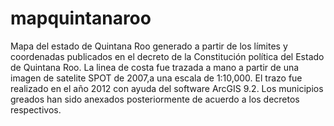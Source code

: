 # mapquintanaroo

Mapa del estado de Quintana Roo generado a partir de los límites y coordenadas publicados en el decreto de la Constitución política del Estado de Quintana Roo.
La linea de costa fue trazada a mano a partir de una imagen de satelite SPOT de 2007,a una escala de 1:10,000. 
El trazo fue realizado en el año 2012 con ayuda del software ArcGIS 9.2. Los municipios greados han sido anexados posteriormente de acuerdo a los decretos respectivos.
